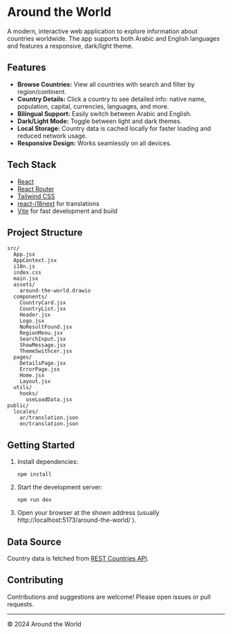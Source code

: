 # Around the World

A modern, interactive web application to explore information about countries worldwide. The app supports both Arabic and English languages and features a responsive, dark/light theme.

## Features

- **Browse Countries:** View all countries with search and filter by region/continent.
- **Country Details:** Click a country to see detailed info: native name, population, capital, currencies, languages, and more.
- **Bilingual Support:** Easily switch between Arabic and English.
- **Dark/Light Mode:** Toggle between light and dark themes.
- **Local Storage:** Country data is cached locally for faster loading and reduced network usage.
- **Responsive Design:** Works seamlessly on all devices.

## Tech Stack

- [React](https://react.dev/)
- [React Router](https://reactrouter.com/)
- [Tailwind CSS](https://tailwindcss.com/)
- [react-i18next](https://react.i18next.com/) for translations
- [Vite](https://vitejs.dev/) for fast development and build

## Project Structure

```
src/
  App.jsx
  AppContext.jsx
  i18n.js
  index.css
  main.jsx
  assets/
    around-the-world.drawio
  components/
    CountryCard.jsx
    CountryList.jsx
    Header.jsx
    Logo.jsx
    NoResultFound.jsx
    RegionMenu.jsx
    SearchInput.jsx
    ShowMessage.jsx
    ThemeSwithcer.jsx
  pages/
    DetailsPage.jsx
    ErrorPage.jsx
    Home.jsx
    Layout.jsx
  utils/
    hooks/
      useLoadData.jsx
public/
  locales/
    ar/translation.json
    en/translation.json
```

## Getting Started

1. Install dependencies:
   ```
   npm install
   ```
2. Start the development server:
   ```
   npm run dev
   ```
3. Open your browser at the shown address (usually http://localhost:5173/around-the-world/
   ).

## Data Source

Country data is fetched from [REST Countries API](https://restcountries.com/).

## Contributing

Contributions and suggestions are welcome! Please open issues or pull requests.

---

© 2024 Around the World
